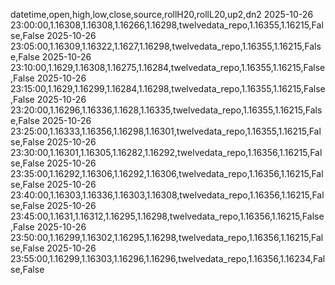 datetime,open,high,low,close,source,rollH20,rollL20,up2,dn2
2025-10-26 23:00:00,1.16308,1.16308,1.16266,1.16298,twelvedata_repo,1.16355,1.16215,False,False
2025-10-26 23:05:00,1.16309,1.16322,1.1627,1.16298,twelvedata_repo,1.16355,1.16215,False,False
2025-10-26 23:10:00,1.1629,1.16308,1.16275,1.16284,twelvedata_repo,1.16355,1.16215,False,False
2025-10-26 23:15:00,1.1629,1.16299,1.16284,1.16298,twelvedata_repo,1.16355,1.16215,False,False
2025-10-26 23:20:00,1.16296,1.16336,1.1628,1.16335,twelvedata_repo,1.16355,1.16215,False,False
2025-10-26 23:25:00,1.16333,1.16356,1.16298,1.16301,twelvedata_repo,1.16355,1.16215,False,False
2025-10-26 23:30:00,1.16301,1.16305,1.16282,1.16292,twelvedata_repo,1.16356,1.16215,False,False
2025-10-26 23:35:00,1.16292,1.16306,1.16292,1.16306,twelvedata_repo,1.16356,1.16215,False,False
2025-10-26 23:40:00,1.16303,1.16336,1.16303,1.16308,twelvedata_repo,1.16356,1.16215,False,False
2025-10-26 23:45:00,1.1631,1.16312,1.16295,1.16298,twelvedata_repo,1.16356,1.16215,False,False
2025-10-26 23:50:00,1.16299,1.16302,1.16295,1.16298,twelvedata_repo,1.16356,1.16215,False,False
2025-10-26 23:55:00,1.16299,1.16303,1.16296,1.16296,twelvedata_repo,1.16356,1.16234,False,False
